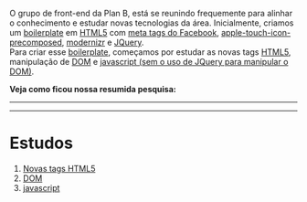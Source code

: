 O grupo de front-end da Plan B, está se reunindo frequemente para alinhar o conhecimento e estudar novas tecnologias da área. Inicialmente, criamos um [boilerplate][boilerplate-planb] em [HTML5][html5] com [meta tags do Facebook][meta-tags-facebook], [apple-touch-icon-precomposed][apple-touch], [modernizr][modernizr] e [JQuery][jquery].   
Para criar esse [boilerplate][boilerplate-planb], começamos por estudar as novas tags [HTML5][code-dir-html5], manipulação de [DOM][code-dir-dom] e [javascript (sem o uso de JQuery para manipular o DOM)][code-dir-javascript].    

**Veja como ficou nossa resumida pesquisa:**
***

[boilerplate-planb]: https://github.com/PlanBCom/html5-boilerplate
[html5]: http://www.w3c.br/Home/WebHome
[meta-tags-facebook]: https://developers.facebook.com/docs/opengraphprotocol/
[apple-touch]: http://developer.apple.com/library/ios/#documentation/AppleApplications/Reference/SafariWebContent/ConfiguringWebApplications/ConfiguringWebApplications.html
[modernizr]: http://modernizr.com/
[jquery]: http://jquery.com/
[code-dir-dom]: https://github.com/PlanBCom/front-end-estudos/tree/master/dom
[code-dir-javascript]: https://github.com/PlanBCom/front-end-estudos/tree/master/javascript

***
# Estudos  

1. [Novas tags HTML5][code-dir-html5]
2. [DOM][code-dir-dom]  
3. [javascript][code-dir-javascript]

[code-dir-html5]: https://github.com/PlanBCom/front-end-estudos/tree/master/html5
[code-dir-dom]: https://github.com/PlanBCom/front-end-estudos/tree/master/dom
[code-dir-javascript]: https://github.com/PlanBCom/front-end-estudos/tree/master/javascript
